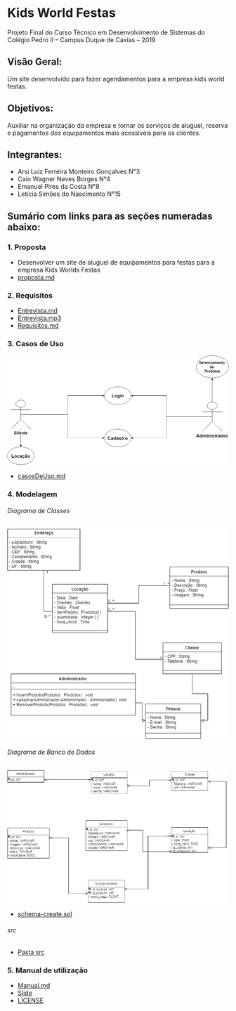 # Kids World Festas 
Projeto Final do Curso Técnico em Desenvolvimento de Sistemas do Colégio Pedro II – Campus Duque de Caxias – 2019

## Visão Geral:
Um site desenvolvido para fazer agendamentos para a empresa kids world festas.

## Objetivos: 
Auxiliar na organização da empresa e tornar os serviços de aluguel, reserva e pagamentos dos equipamentos mais acessíveis para os clientes.

## Integrantes:
 - Arsi Luiz Ferreira Monteiro Gonçalves  N°3
 - Caio Wagner Neves Borges N°4
 - Emanuel Pires da Costa N°8
 - Letícia Simões do Nascimento  N°15
 
## Sumário com links para as seções numeradas abaixo:
### 1. Proposta 
- Desenvolver um site de aluguel de equipamentos para festas para a empresa Kids Worlds Festas
- [proposta.md](https://github.com/cp2-dc-info-projeto-final/kids-world-festas/blob/master/documentacao/proposta.md)

### 2. Requisitos
- [Entrevista.md](https://github.com/cp2-dc-info-projeto-final/kids-world-festas/blob/master/documentacao/entrevista.md)
- [Entrevista.mp3](https://github.com/cp2-dc-info-projeto-final/kids-world-festas/blob/master/documentacao/entrevista.mp3)
- [Requisitos.md](https://github.com/cp2-dc-info-projeto-final/kids-world-festas/blob/master/documentacao/RequisitosKIDS.md)


### 3. Casos de Uso
![Casos de Uso](https://github.com/cp2-dc-info-projeto-final/kids-world-festas/blob/master/documentacao/Diagrama-de-cdu.png)
- [casosDeUso.md](https://github.com/cp2-dc-info-projeto-final/kids-world-festas/blob/master/documentacao/casosDeUso.md)

### 4. Modelagem
 ###### Diagrama de Classes
 ![D.de.Classes](https://github.com/cp2-dc-info-projeto-final/kids-world-festas/blob/master/documentacao/DiagramaClasse.png) 
 ###### Diagrama de Banco de Dados
 ![D.de.BD](https://github.com/cp2-dc-info-projeto-final/kids-world-festas/blob/master/documentacao/Diagrama%20de%20Branco%20de%20Dados.png) 
- [schema-create.sql](https://github.com/cp2-dc-info-projeto-final/kids-world-festas/blob/master/schema-create.sql)
###### src
- [Pasta src](https://github.com/cp2-dc-info-projeto-final/kids-world-festas/tree/master/documentacao/src) 

### 5. Manual de utilização
- [Manual.md](https://github.com/cp2-dc-info-projeto-final/kids-world-festas/blob/master/documentacao/manual.md)
- [Slide](https://github.com/cp2-dc-info-projeto-final/kids-world-festas/blob/master/documentacao/Slide.pdf)
- [LICENSE](https://github.com/cp2-dc-info-projeto-final/kids-world-festas/blob/master/LICENSE)

